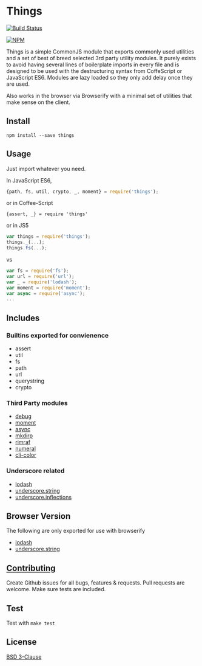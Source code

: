 # Things #

[![Build Status](https://travis-ci.org/OctaveWealth/things.png?branch=master)](https://travis-ci.org/OctaveWealth/things)

[![NPM](https://nodei.co/npm/things.png?downloads=true)](https://nodei.co/npm/things/)

Things is a simple CommonJS module that exports commonly used utilities and a set of best of breed selected 3rd party utility modules. It purely exists to avoid having several lines of boilerplate imports in every file and is designed to be used with the destructuring syntax from CoffeScript or JavaScript ES6. Modules are lazy loaded so they only add delay once they are used. 

Also works in the browser via Browserify with a minimal set of utilities that make sense on the client.

## Install ##

```
npm install --save things
```

## Usage ##
Just import whatever you need.

In JavaScript ES6,

```js
{path, fs, util, crypto, _, moment} = require('things');
```

or in Coffee-Script

```coffee-script
{assert, _} = require 'things'
```

or in JS5

```js
var things = require('things');
things._(...);
things.fs(...); 
```

vs

```js
var fs = require('fs');
var url = require('url');
var _ = require('lodash');
var moment = require('moment');
var async = require('async');
...
```

## Includes ##

### Builtins exported for convienence ###
* assert
* util
* fs
* path
* url
* querystring
* crypto

### Third Party modules ###
* [debug](https://github.com/visionmedia/debug)
* [moment](http://momentjs.com/)
* [async](https://github.com/caolan/async)
* [mkdirp](https://github.com/substack/node-mkdirp)
* [rimraf](https://github.com/isaacs/rimraf)
* [numeral](https://github.com/adamwdraper/Numeral-js)
* [cli-color](https://github.com/medikoo/cli-color)

### Underscore related ###
* [lodash](http://lodash.com/)
* [underscore.string](http://epeli.github.io/underscore.string/)
* [underscore.inflections](https://github.com/geetarista/underscore.inflections)

## Browser Version ##
The following are only exported for use with browserify
* [lodash](http://lodash.com/)
* [underscore.string](http://epeli.github.io/underscore.string/)

## [Contributing](CONTRIBUTING) ##
Create Github issues for all bugs, features & requests. Pull requests are welcome. Make sure tests are included.

## Test ##
Test with `make test`

## License ##
[BSD 3-Clause](LICENSE)
